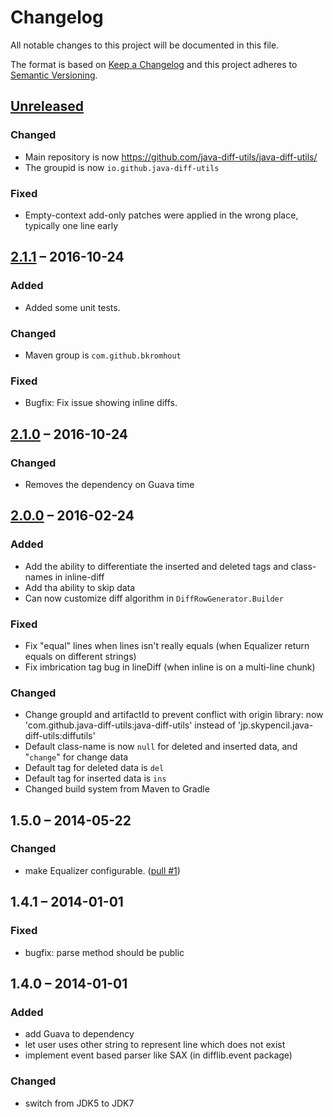 # Changelog

All notable changes to this project will be documented in this file.

The format is based on [Keep a Changelog](http://keepachangelog.com/en/1.0.0/)
and this project adheres to [Semantic Versioning](http://semver.org/spec/v2.0.0.html).

## [Unreleased]

### Changed

- Main repository is now <https://github.com/java-diff-utils/java-diff-utils/>
- The groupid is now `io.github.java-diff-utils`

### Fixed

- Empty-context add-only patches were applied in the wrong place, typically one line early

## [2.1.1] – 2016-10-24

### Added

- Added some unit tests.

### Changed

- Maven group is `com.github.bkromhout`

### Fixed

- Bugfix: Fix issue showing inline diffs.

## [2.1.0] – 2016-10-24

### Changed

- Removes the dependency on Guava time

## [2.0.0] – 2016-02-24

### Added

- Add the ability to differentiate the inserted and deleted tags and class-names in inline-diff
- Add tha ability to skip data
- Can now customize diff algorithm in `DiffRowGenerator.Builder`

### Fixed

- Fix "equal" lines when lines isn't really equals (when Equalizer return equals on different strings)
- Fix imbrication tag bug in lineDiff (when inline is on a multi-line chunk)

### Changed

- Change groupId and artifactId to prevent conflict with origin library: now 'com.github.java-diff-utils:java-diff-utils' instead of 'jp.skypencil.java-diff-utils:diffutils'
- Default class-name is now `null` for deleted and inserted data, and "`change`" for change data
- Default tag for deleted data is `del`
- Default tag for inserted data is `ins`
- Changed build system from Maven to Gradle

## 1.5.0 – 2014-05-22

### Changed

- make Equalizer configurable. ([pull #1](https://github.com/eller86/java-diff-utils/pull/1))

## 1.4.1 – 2014-01-01

### Fixed

- bugfix: parse method should be public

## 1.4.0 – 2014-01-01

### Added

- add Guava to dependency
- let user uses other string to represent line which does not exist
- implement event based parser like SAX (in difflib.event package)

### Changed

- switch from JDK5 to JDK7

[Unreleased]: https://github.com/koppor/java-diff-utils/compare/2.1.1...HEAD
[2.1.1]: https://github.com/koppor/java-diff-utils/compare/2.1.0...2.1.1
[2.1.0]: https://github.com/koppor/java-diff-utils/compare/2.0.0...2.1.0
[2.0.0]: https://github.com/koppor/java-diff-utils/compare/1.5.0...2.0.0
[1.5.0]: https://github.com/koppor/java-diff-utils/compare/1.4.1...1.5.0
[1.4.1]: https://github.com/koppor/java-diff-utils/compare/1.4.0...1.4.1
